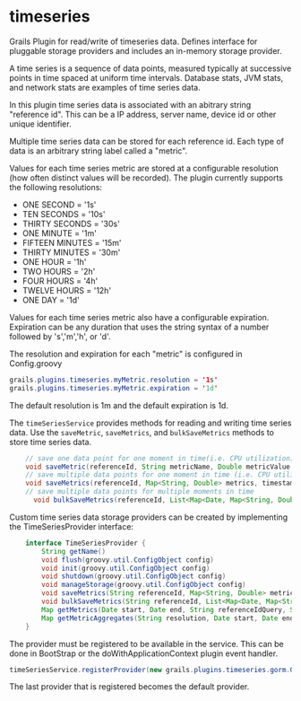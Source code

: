 timeseries
==========

Grails Plugin for read/write of timeseries data. Defines interface for pluggable storage providers and includes an in-memory storage provider.

A time series is a sequence of data points, measured typically at successive points in time spaced at uniform time intervals. Database stats, JVM stats, and network stats are examples of time series data.

In this plugin time series data is associated with an abitrary string "reference id". This can be a IP address, server name, device id or other unique identifier.

Multiple time series data can be stored for each reference id. Each type of data is an arbitrary string label called a "metric".

Values for each time series metric are stored at a configurable resolution (how often distinct values will be recorded). The plugin currently supports the following resolutions:

* ONE SECOND = '1s'
* TEN SECONDS = '10s'
* THIRTY SECONDS = '30s'
* ONE MINUTE = '1m'
* FIFTEEN MINUTES = '15m'
* THIRTY MINUTES = '30m'
* ONE HOUR = '1h'
* TWO HOURS = '2h'
* FOUR HOURS = '4h'
* TWELVE HOURS = '12h'
* ONE DAY = '1d'

Values for each time series metric also have a configurable expiration. Expiration can be any duration that uses the string syntax of a number followed by 's','m','h', or 'd'.

The resolution and expiration for each "metric" is configured in Config.groovy

```java
grails.plugins.timeseries.myMetric.resolution = '1s'
grails.plugins.timeseries.myMetric.expiration = '1d'
```

The default resolution is 1m and the default expiration is 1d.

The `timeSeriesService` provides methods for reading and writing time series data. Use the `saveMetric`, `saveMetrics`,  and `bulkSaveMetrics` methods to store time series data.

```java
    // save one data point for one moment in time(i.e. CPU utilization)
    void saveMetric(referenceId, String metricName, Double metricValue, timestamp = new Date(), providerName = null) 
    // save multiple data points for one moment in time (i.e. CPU utilization, Memory usage)
    void saveMetrics(referenceId, Map<String, Double> metrics, timestamp = new Date(), providerName = null)
    // save multiple data points for multiple moments in time
	  void bulkSaveMetrics(referenceId, List<Map<Date, Map<String, Double>>> metricsByTime, providerName = null)
```

Custom time series data storage providers can be created by implementing the TimeSeriesProvider interface:

```java
    interface TimeSeriesProvider {
        String getName()
        void flush(groovy.util.ConfigObject config) 
        void init(groovy.util.ConfigObject config) 
        void shutdown(groovy.util.ConfigObject config) 
        void manageStorage(groovy.util.ConfigObject config) 
        void saveMetrics(String referenceId, Map<String, Double> metrics, Date timestamp, groovy.util.ConfigObject config)
        void bulkSaveMetrics(String referenceId, List<Map<Date, Map<String, Double>>> metricsByTime, groovy.util.ConfigObject config)
        Map getMetrics(Date start, Date end, String referenceIdQuery, String metricNameQuery, Map<String, Object> options, groovy.util.ConfigObject config)
        Map getMetricAggregates(String resolution, Date start, Date end, String referenceIdQuery, String metricNameQuery, Map<String, Object> options, groovy.util.ConfigObject config)
    }
```    

The provider must be registered to be available in the service. This can be done in BootStrap or the doWithApplicationContext plugin event handler.

```java
timeSeriesService.registerProvider(new grails.plugins.timeseries.gorm.GORMTimeSeriesProvider())
```

The last provider that is registered becomes the default provider.
